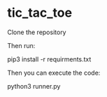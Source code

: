 # tic_tac_toe

Clone the repository

Then run:

pip3 install -r requirments.txt

Then you can execute the code:

python3 runner.py
